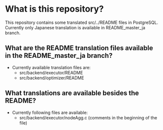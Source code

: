 # What is this repository?

This repository contains some translated src/../README files in PostgreSQL.
Currently only Japanese translation is available in README_master_ja branch.

## What are the README translation files available in the README_master_ja branch?

- Currently available translation files are:
  - src/backend/executor/README
  - src/backend/optimizer/README

## What translations are available besides the README?

- Currently following files are available:
  - src/backend/executor/nodeAgg.c (comments in the beginning of the file)
  